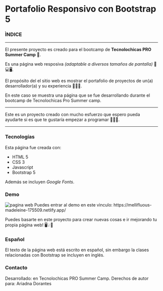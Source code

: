 # Portafolio Responsivo con Bootstrap 5 

### ÌNDICE



*******

El presente proyecto es creado para el bootcamp de **Tecnolochicas PRO Summer Camp** 💜.

Es una página web resposiva *(adaptable a diversos tamaños de pantalla)* 📱💻🖥️.

El propósito del el sitio web es mostrar el portafolio de proyectos de un(a) desarrollador(a) y su experiencia 👩🏻‍💻.

En este caso se muestra una página que se fue desarrollando durante el bootcamp de Tecnolochicas Pro Summer camp.

********
Este es un proyecto creado con mucho esfuerzo que espero pueda ayudarte si es que te gustaría empezar a programar 👩🏻‍💻.

********

### Tecnologías

Esta página fue creada con:

* HTML 5
* CSS 3
* Javascript
* Bootstrap 5

Además se incluyen *Google Fonts*.

### Demo

<img src="imagenes/foto-paginaweb" alt="pagina web">
Puedes entrar al demo en este vìnculo: https://mellifluous-madeleine-175509.netlify.app/

Puedes basarte en este proyecto para crear nuevas cosas e ir mejorando tu propia página web! 🖥️💡🤍

### Español 

 El texto de la página web está escrito en español, sin embargo la clases relacionadas con Bootstrap se incluyen en inglés.

### Contacto

Desarrollado:  en Tecnolochicas PRO Summer Camp.
Derechos de autor para: Ariadna Dorantes

